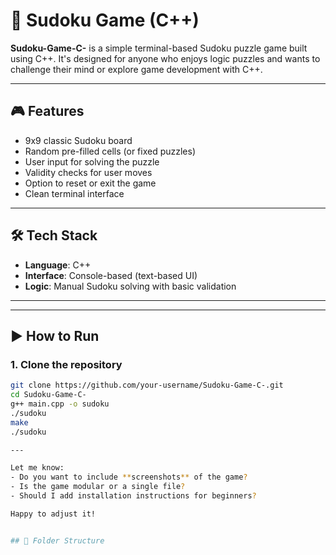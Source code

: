 # 🧩 Sudoku Game (C++)

**Sudoku-Game-C-** is a simple terminal-based Sudoku puzzle game built using C++. It's designed for anyone who enjoys logic puzzles and wants to challenge their mind or explore game development with C++.

---

## 🎮 Features

- 9x9 classic Sudoku board
- Random pre-filled cells (or fixed puzzles)
- User input for solving the puzzle
- Validity checks for user moves
- Option to reset or exit the game
- Clean terminal interface

---

## 🛠️ Tech Stack

- **Language**: C++
- **Interface**: Console-based (text-based UI)
- **Logic**: Manual Sudoku solving with basic validation

---

---

## ▶️ How to Run

### 1. Clone the repository

```bash
git clone https://github.com/your-username/Sudoku-Game-C-.git
cd Sudoku-Game-C-
g++ main.cpp -o sudoku
./sudoku
make
./sudoku

---

Let me know:
- Do you want to include **screenshots** of the game?
- Is the game modular or a single file?
- Should I add installation instructions for beginners?

Happy to adjust it!


## 📁 Folder Structure

